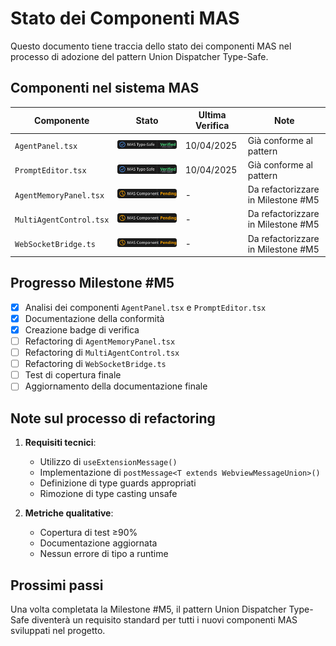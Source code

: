 # Stato dei Componenti MAS

Questo documento tiene traccia dello stato dei componenti MAS nel processo di adozione del pattern Union Dispatcher Type-Safe.

## Componenti nel sistema MAS

| Componente | Stato | Ultima Verifica | Note |
|------------|-------|-----------------|------|
| `AgentPanel.tsx` | ![MAS Type-Safe Verified](../badges/mas-type-safe-verified.svg) | 10/04/2025 | Già conforme al pattern |
| `PromptEditor.tsx` | ![MAS Type-Safe Verified](../badges/mas-type-safe-verified.svg) | 10/04/2025 | Già conforme al pattern |
| `AgentMemoryPanel.tsx` | ![MAS Component Pending](../badges/mas-component-pending.svg) | - | Da refactorizzare in Milestone #M5 |
| `MultiAgentControl.tsx` | ![MAS Component Pending](../badges/mas-component-pending.svg) | - | Da refactorizzare in Milestone #M5 |
| `WebSocketBridge.ts` | ![MAS Component Pending](../badges/mas-component-pending.svg) | - | Da refactorizzare in Milestone #M5 |

## Progresso Milestone #M5

- [x] Analisi dei componenti `AgentPanel.tsx` e `PromptEditor.tsx`
- [x] Documentazione della conformità
- [x] Creazione badge di verifica
- [ ] Refactoring di `AgentMemoryPanel.tsx`
- [ ] Refactoring di `MultiAgentControl.tsx`
- [ ] Refactoring di `WebSocketBridge.ts`
- [ ] Test di copertura finale
- [ ] Aggiornamento della documentazione finale

## Note sul processo di refactoring

1. **Requisiti tecnici**:
   - Utilizzo di `useExtensionMessage()`
   - Implementazione di `postMessage<T extends WebviewMessageUnion>()`
   - Definizione di type guards appropriati
   - Rimozione di type casting unsafe

2. **Metriche qualitative**:
   - Copertura di test ≥90%
   - Documentazione aggiornata
   - Nessun errore di tipo a runtime

## Prossimi passi

Una volta completata la Milestone #M5, il pattern Union Dispatcher Type-Safe diventerà un requisito standard per tutti i nuovi componenti MAS sviluppati nel progetto. 